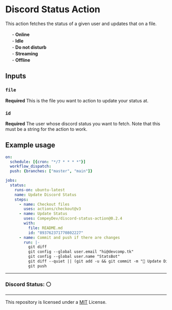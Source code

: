 # Discord Status Action

This action fetches the status of a given user and updates that on a file. 

<img src="https://cdn.devcomp.xyz/twemoji-13.1.0/assets/svg/1f7e2.svg" width="17"></img> - **Online**
<br>
<img src="https://cdn.devcomp.xyz/twemoji-13.1.0/assets/svg/1f7e1.svg" width="17"></img> - **Idle**
<br>
<img src="https://cdn.devcomp.xyz/twemoji-13.1.0/assets/svg/1f534.svg" width="17"></img> - **Do not disturb**
<br>
<img src="https://cdn.devcomp.xyz/twemoji-13.1.0/assets/svg/1f7e3.svg" width="17"></img> - **Streaming**
<br>
<img src="https://cdn.devcomp.xyz/twemoji-13.1.0/assets/svg/26aa.svg" width="17"></img> - **Offline**





## Inputs

### `file`

**Required** This is the file you want to action to update your status at. 

### `id`

**Required** The user whose discord status you want to fetch. Note that this must be a string for the action to work. 

## Example usage

```yml
on:
  schedule: [{cron: "*/7 * * * *"}]
  workflow_dispatch:
  push: {branches: ["master", "main"]}

jobs:
  status:
    runs-on: ubuntu-latest
    name: Update Discord Status
    steps:
      - name: Checkout files
        uses: actions/checkout@v3
      - name: Update Status
        uses: CompeyDev/discord-status-action@0.2.4
        with:
          file: README.md
          id: "893762371770802227"
      - name: Commit and push if there are changes
        run: |-
          git diff
          git config --global user.email "hi@devcomp.tk"
          git config --global user.name "StatsBot"
          git diff --quiet || (git add -u && git commit -m "🚀 Update Discord Status")
          git push               
```

---

### Discord Status: ⚪
---

This repository is licensed under a [MIT](https://compeydev.mit-license.org) License.
